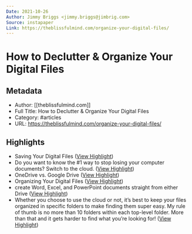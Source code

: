 ```yaml
---
Date: 2021-10-26
Author: Jimmy Briggs <jimmy.briggs@jimbrig.com>
Source: instapaper
Link: https://theblissfulmind.com/organize-your-digital-files/
---
```

# How to Declutter & Organize Your Digital Files

## Metadata
- Author: [[theblissfulmind.com]]
- Full Title: How to Declutter & Organize Your Digital Files
- Category: #articles
- URL: https://theblissfulmind.com/organize-your-digital-files/

## Highlights
- Saving Your Digital Files ([View Highlight](https://instapaper.com/read/1322162567/14379808))
- Do you want to know the #1 way to stop losing your computer documents? Switch to the cloud. ([View Highlight](https://instapaper.com/read/1322162567/14379810))
- OneDrive vs. Google Drive ([View Highlight](https://instapaper.com/read/1322162567/14379832))
- Organizing Your Digital Files ([View Highlight](https://instapaper.com/read/1322162567/14379838))
- create Word, Excel, and PowerPoint documents straight from either Drive ([View Highlight](https://instapaper.com/read/1322162567/14379841))
- Whether you choose to use the cloud or not, it’s best to keep your files organized in specific folders to make finding them super easy. My rule of thumb is no more than 10 folders within each top-level folder. More than that and it gets harder to find what you’re looking for! ([View Highlight](https://instapaper.com/read/1322162567/14379845))
